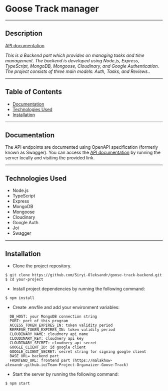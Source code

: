 # Goose Track manager

---

## Description

[API documentation](https://goose-track-verq.onrender.com/api-docs/)

_This is a Backend part which provides on managing tasks and time management. The backend is developed using Node.js, Express, TypeScript, MongoDB, Mongoose, Cloudinary, and Google Authentication. The project consists of three main models: Auth, Tasks, and Reviews.._

---

## Table of Contents

- [Documentation](#documentation)
- [Technologies Used](#technologies)
- [Installation](#installation)

---

## Documentation <a id="documentation"></a>

The API endpoints are documented using OpenAPI specification (formerly known as Swagger). You can access the [API documentation](https://goose-track-verq.onrender.com/api-docs/) by running the server locally and visiting the provided link.

---

## Technologies Used <a id="technologies"></a>

- Node.js
- TypeScript
- Express
- MongoDB
- Mongoose
- Cloudinary
- Google Auth
- Joi
- Swagger

---

## Installation <a id="installation"></a>

- Clone the project repository.

```
$ git clone https://github.com/Siryi-Oleksandr/goose-track-backend.git
$ cd your-project
```

- Install project dependencies by running the following command:

```
$ npm install
```

- Create .envfile and add your environment variables:

```
  DB_HOST: your MongoDB connection string
  PORT: port of this program
  ACCESS_TOKEN_EXPIRES_IN: token validity period
  REFRESH_TOKEN_EXPIRES_IN: token validity period
  CLOUDINARY_NAME: cloudnery api name
  CLOUDINARY_KEY: cloudnery api key
  CLOUDINARY_SECRET: cloudnery api secret
  GOOGLE_CLIENT_ID: id google client
  GOOGLE_CLIENT_SECRET: secret string for signing google client
  BASE_URL= backend part
  FRONTEND_URL: frontend part (https://malakhow-alexandr.github.io/Team-Project-Organaizer-Goose-Track)
```

- Start the server by running the following command:

```
$ npm start

```
